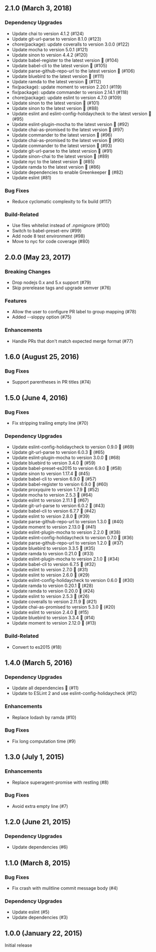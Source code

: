 ## 2.1.0 (March 3, 2018)

### Dependency Upgrades

* Update chai to version 4.1.2 (#124)
* Update git-url-parse to version 8.1.0 (#123)
* chore(package): update coveralls to version 3.0.0 (#122)
* Update mocha to version 5.0.1 (#121)
* Update sinon to version 4.4.2 (#120)
* Update babel-register to the latest version 🚀 (#104)
* Update babel-cli to the latest version 🚀 (#105)
* Update parse-github-repo-url to the latest version 🚀 (#106)
* Update bluebird to the latest version 🚀 (#111)
* Update ramda to the latest version 🚀 (#112)
* fix(package): update moment to version 2.20.1 (#119)
* fix(package): update commander to version 2.14.1 (#118)
* chore(package): update eslint to version 4.7.0 (#109)
* Update sinon to the latest version 🚀 (#101)
* Update sinon to the latest version 🚀 (#88)
* Update eslint and eslint-config-holidaycheck to the latest version 🚀 (#95)
* Update eslint-plugin-mocha to the latest version 🚀 (#92)
* Update chai-as-promised to the latest version 🚀 (#97)
* Update commander to the latest version 🚀 (#96)
* Update chai-as-promised to the latest version 🚀 (#90)
* Update commander to the latest version 🚀 (#93)
* Update git-url-parse to the latest version 🚀 (#91)
* Update sinon-chai to the latest version 🚀 (#89)
* Update nyc to the latest version 🚀 (#85)
* Update ramda to the latest version 🚀 (#86)
* Update dependencies to enable Greenkeeper 🌴 (#82)
* Update eslint (#81)

### Bug Fixes

* Reduce cyclomatic complexity to fix build (#117)

### Build-Related

* Use files whitelist instead of .npmignore (#100)
* Switch to babel-preset-env (#99)
* Add node 8 test environment (#98)
* Move to nyc for code coverage (#80)

## 2.0.0 (May 23, 2017)

### Breaking Changes

* Drop nodejs 0.x and 5.x support (#79)
* Skip prerelease tags and upgrade semver (#76)

### Features

* Allow the user to configure PR label to group mapping (#78)
* Added --sloppy option (#75)

### Enhancements

* Handle PRs that don't match expected merge format (#77)

## 1.6.0 (August 25, 2016)

### Bug Fixes

* Support parentheses in PR titles (#74)

## 1.5.0 (June 4, 2016)

### Bug Fixes

* Fix stripping trailing empty line (#70)

### Dependency Upgrades

* Update eslint-config-holidaycheck to version 0.9.0 🚀 (#69)
* Update git-url-parse to version 6.0.3 🚀 (#65)
* Update eslint-plugin-mocha to version 3.0.0 🚀 (#68)
* Update bluebird to version 3.4.0 🚀 (#59)
* Update babel-preset-es2015 to version 6.9.0 🚀 (#58)
* Update sinon to version 1.17.4 🚀 (#45)
* Update babel-cli to version 6.9.0 🚀 (#57)
* Update babel-register to version 6.9.0 🚀 (#60)
* Update proxyquire to version 1.7.9 🚀 (#52)
* Update mocha to version 2.5.3 🚀 (#64)
* Update eslint to version 2.11.1 🚀 (#67)
* Update git-url-parse to version 6.0.2 🚀 (#43)
* Update babel-cli to version 6.7.7 🚀 (#42)
* Update eslint to version 2.8.0 🚀 (#39)
* Update parse-github-repo-url to version 1.3.0 🚀 (#40)
* Update moment to version 2.13.0 🚀 (#41)
* Update eslint-plugin-mocha to version 2.2.0 🚀 (#38)
* Update eslint-config-holidaycheck to version 0.7.0 🚀 (#36)
* Update parse-github-repo-url to version 1.2.0 🚀 (#37)
* Update bluebird to version 3.3.5 🚀 (#35)
* Update ramda to version 0.21.0 🚀 (#33)
* Update eslint-plugin-mocha to version 2.1.0 🚀 (#34)
* Update babel-cli to version 6.7.5 🚀 (#32)
* Update eslint to version 2.7.0 🚀 (#31)
* Update eslint to version 2.6.0 🚀 (#29)
* Update eslint-config-holidaycheck to version 0.6.0 🚀 (#30)
* Update ramda to version 0.20.1 🚀 (#28)
* Update ramda to version 0.20.0 🚀 (#24)
* Update eslint to version 2.5.3 🚀 (#26)
* Update coveralls to version 2.11.9 🚀 (#21)
* Update chai-as-promised to version 5.3.0 🚀 (#20)
* Update eslint to version 2.4.0 🚀 (#15)
* Update bluebird to version 3.3.4 🚀 (#14)
* Update moment to version 2.12.0 🚀 (#13)

### Build-Related

* Convert to es2015 (#18)

## 1.4.0 (March 5, 2016)

### Dependency Upgrades

* Update all dependencies 🌴 (#11)
* Update to ESLint 2 and use eslint-config-holidaycheck (#12)

### Enhancements

* Replace lodash by ramda (#10)

### Bug Fixes

* Fix long computation time (#9)


## 1.3.0 (July 1, 2015)

### Enhancements

* Replace superagent-promise with restling (#8)

### Bug Fixes

* Avoid extra empty line (#7)

## 1.2.0 (June 21, 2015)

### Dependency Upgrades

* Update dependencies (#6)


## 1.1.0 (March 8, 2015)

### Bug Fixes

* Fix crash with mulitline commit message body (#4)

### Dependency Upgrades

* Update eslint (#5)
* Update dependencies (#3)


## 1.0.0 (January 22, 2015)

Initial release
